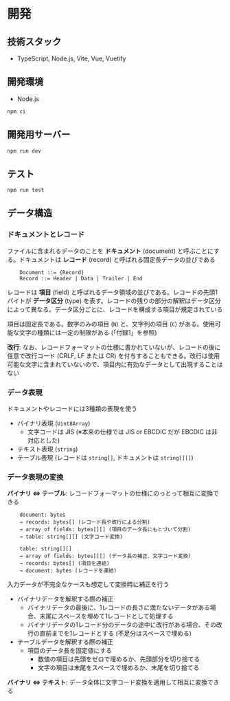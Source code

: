 # 開発

## 技術スタック

- TypeScript, Node.js, Vite, Vue, Vuetify

## 開発環境

- Node.js

```sh
npm ci
```

## 開発用サーバー

```sh
npm run dev
```

## テスト

```sh
npm run test
```

## データ構造

### ドキュメントとレコード

ファイルに含まれるデータのことを **ドキュメント** (document) と呼ぶことにする。ドキュメントは **レコード** (record) と呼ばれる固定長データの並びである

```
    Document ::= {Record}
    Record ::= Header | Data | Trailer | End
```

レコードは **項目** (field) と呼ばれるデータ領域の並びである。レコードの先頭1バイトが **データ区分** (type) を表す。レコードの残りの部分の解釈はデータ区分によって異なる。データ区分ごとに、レコードを構成する項目が規定されている

項目は固定長である。数字のみの項目 (`N`) と、文字列の項目 (`C`) がある。使用可能な文字の種類には一定の制限がある (「付録1」を参照)

**改行**: なお、レコードフォーマットの仕様に書かれていないが、レコードの後に任意で改行コード (CRLF, LF または CR) を付与することもできる。改行は使用可能な文字に含まれていないので、項目内に有効なデータとして出現することはない

### データ表現

ドキュメントやレコードには3種類の表現を使う

- バイナリ表現 (`Uint8Array`)
    - 文字コードは JIS (※本来の仕様では JIS or EBCDIC だが EBCDIC は非対応とした)
- テキスト表現 (`string`)
- テーブル表現 (レコードは `string[]`, ドキュメントは `string[][]`)

### データ表現の変換

**バイナリ ⇔ テーブル**: レコードフォーマットの仕様にのっとって相互に変換できる

```
    document: bytes
    → records: bytes[] (レコード長や改行による分割)
    → array of fields: bytes[][] (項目のデータ長にもとづいて分割)
    → table: string[][] (文字コード変換)
```

```
    table: string[][]
    → array of fields: bytes[][] (データ長の補正、文字コード変換)
    → records: bytes[] (項目を連結)
    → document: bytes (レコードを連結)
```

入力データが不完全なケースも想定して変換時に補正を行う

- バイナリデータを解釈する際の補正
    - バイナリデータの最後に、1レコードの長さに満たないデータがある場合、末尾にスペースを埋めて1レコードとして処理する
    - バイナリデータの1レコード分のデータの途中に改行がある場合、その改行の直前までを1レコードとする (不足分はスペースで埋める)
- テーブルデータを解釈する際の補正
    - 項目のデータ長を固定値にする
        - 数値の項目は先頭をゼロで埋めるか、先頭部分を切り捨てる
        - 文字の項目は末尾をスペースで埋めるか、末尾を切り捨てる

**バイナリ ⇔ テキスト**: データ全体に文字コード変換を適用して相互に変換できる
